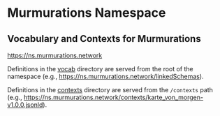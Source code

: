 # Murmurations Namespace

## Vocabulary and Contexts for Murmurations

<https://ns.murmurations.network>

Definitions in the [vocab](./vocab) directory are served from the root of the namespace (e.g., https://ns.murmurations.network/linkedSchemas).

Definitions in the [contexts](./contexts) directory are served from the `/contexts` path (e.g., https://ns.murmurations.network/contexts/karte_von_morgen-v1.0.0.jsonld).
